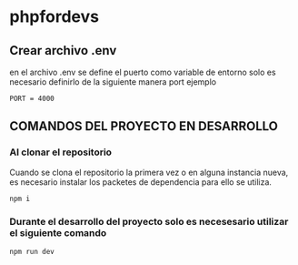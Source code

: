 # phpfordevs
## Crear archivo .env 
en el archivo .env se define el puerto como variable de entorno solo es necesario definirlo de la siguiente manera port ejemplo

 `PORT = 4000`

## COMANDOS DEL PROYECTO EN DESARROLLO

### Al clonar el repositorio

Cuando se clona el repositorio la primera vez o en alguna instancia nueva, es necesario instalar los packetes de dependencia para ello se utiliza.

    npm i

### Durante el desarrollo del proyecto solo es necesesario utilizar el siguiente comando
    npm run dev